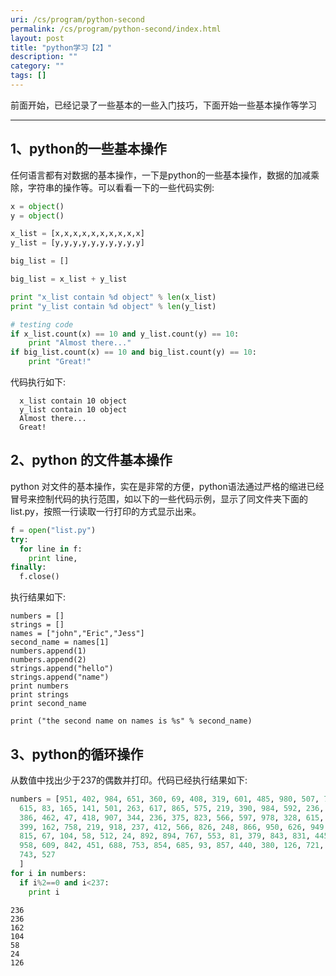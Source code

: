 ```yaml
---
uri: /cs/program/python-second
permalink: /cs/program/python-second/index.html
layout: post
title: "python学习【2】"
description: ""
category: ""
tags: []
---
```


前面开始，已经记录了一些基本的一些入门技巧，下面开始一些基本操作等学习

--------

## 1、python的一些基本操作

任何语言都有对数据的基本操作，一下是python的一些基本操作，数据的加减乘除，字符串的操作等。可以看看一下的一些代码实例:

``` python
x = object()
y = object()

x_list = [x,x,x,x,x,x,x,x,x,x]
y_list = [y,y,y,y,y,y,y,y,y,y]

big_list = []

big_list = x_list + y_list

print "x_list contain %d object" % len(x_list)
print "y_list contain %d object" % len(y_list)

# testing code
if x_list.count(x) == 10 and y_list.count(y) == 10:
	print "Almost there..."
if big_list.count(x) == 10 and big_list.count(y) == 10:
	print "Great!"
```

代码执行如下:

```
  x_list contain 10 object
  y_list contain 10 object
  Almost there...
  Great!
```

## 2、python 的文件基本操作

python 对文件的基本操作，实在是非常的方便，python语法通过严格的缩进已经冒号来控制代码的执行范围，如以下的一些代码示例，显示了同文件夹下面的list.py，按照一行读取一行打印的方式显示出来。

```python
f = open("list.py")
try:
  for line in f:
    print line,
finally:
  f.close()

```

执行结果如下:

```
numbers = []
strings = []
names = ["john","Eric","Jess"]
second_name = names[1]
numbers.append(1)
numbers.append(2)
strings.append("hello")
strings.append("name")
print numbers
print strings
print second_name

print ("the second name on names is %s" % second_name)

```

## 3、python的循环操作

从数值中找出少于237的偶数并打印。代码已经执行结果如下:

```python
numbers = [951, 402, 984, 651, 360, 69, 408, 319, 601, 485, 980, 507, 725, 547, 544,
  615, 83, 165, 141, 501, 263, 617, 865, 575, 219, 390, 984, 592, 236, 105, 942, 941,
  386, 462, 47, 418, 907, 344, 236, 375, 823, 566, 597, 978, 328, 615, 953, 345,
  399, 162, 758, 219, 918, 237, 412, 566, 826, 248, 866, 950, 626, 949, 687, 217,
  815, 67, 104, 58, 512, 24, 892, 894, 767, 553, 81, 379, 843, 831, 445, 742, 717,
  958, 609, 842, 451, 688, 753, 854, 685, 93, 857, 440, 380, 126, 721, 328, 753, 470,
  743, 527
  ]
for i in numbers:
  if i%2==0 and i<237:
    print i
```

```
236
236
162
104
58
24
126
```


